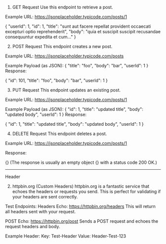 						
						
						
						
						
1. GET Request
Use this endpoint to retrieve a post.

Example URL: https://jsonplaceholder.typicode.com/posts/1

{
  "userId": 1,
  "id": 1,
  "title": "sunt aut facere repellat provident occaecati excepturi optio reprehenderit",
  "body": "quia et suscipit suscipit recusandae consequuntur expedita et cum..."
}

2. POST Request
This endpoint creates a new post.

Example URL: https://jsonplaceholder.typicode.com/posts

Example Payload (as JSON):
{
  "title": "foo",
  "body": "bar",
  "userId": 1
}
Response:

{
  "id": 101,
  "title": "foo",
  "body": "bar",
  "userId": 1
}

3. PUT Request
This endpoint updates an existing post.

Example URL: https://jsonplaceholder.typicode.com/posts/1

Example Payload (as JSON):
{
  "id": 1,
  "title": "updated title",
  "body": "updated body",
  "userId": 1
}
Response:

{
  "id": 1,
  "title": "updated title",
  "body": "updated body",
  "userId": 1
}

4. DELETE Request
This endpoint deletes a post.

Example URL: https://jsonplaceholder.typicode.com/posts/1

Response:

{} (The response is usually an empty object {} with a status code 200 OK.)



---

Header 

2. httpbin.org (Custom Headers)
httpbin.org is a fantastic service that echoes the headers or requests you send. This is perfect for validating if your headers are sent correctly.

Test Endpoints:
Headers Echo: https://httpbin.org/headers
This will return all headers sent with your request.

POST Echo: https://httpbin.org/post
Sends a POST request and echoes the request headers and body.

Example Header:
Key: Test-Header
Value: Header-Test-123
